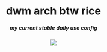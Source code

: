 <div align="center">
<h1>dwm arch btw rice</h1>
<h5>my current stable daily use config</h5>
<img src="https://user-images.githubusercontent.com/75433579/110435670-49aad100-8081-11eb-9b8c-d2691b3ffce1.png"/>
</div>

 

